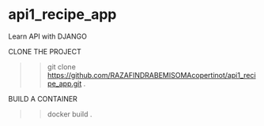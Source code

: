# api1_recipe_app

Learn API with DJANGO

CLONE THE PROJECT

> > git clone https://github.com/RAZAFINDRABEMISOMAcopertinot/api1_recipe_app.git .

BUILD A CONTAINER

> > docker build .
